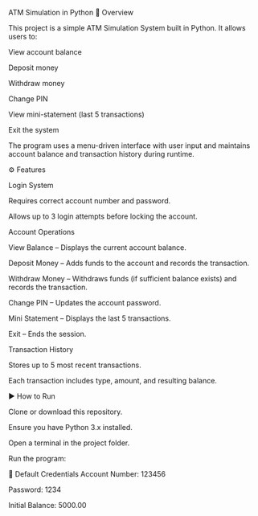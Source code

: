 ATM Simulation in Python
📌 Overview

This project is a simple ATM Simulation System built in Python. It allows users to:

View account balance

Deposit money

Withdraw money

Change PIN

View mini-statement (last 5 transactions)

Exit the system

The program uses a menu-driven interface with user input and maintains account balance and transaction history during runtime.

⚙️ Features

Login System

Requires correct account number and password.

Allows up to 3 login attempts before locking the account.

Account Operations

View Balance – Displays the current account balance.

Deposit Money – Adds funds to the account and records the transaction.

Withdraw Money – Withdraws funds (if sufficient balance exists) and records the transaction.

Change PIN – Updates the account password.

Mini Statement – Displays the last 5 transactions.

Exit – Ends the session.

Transaction History

Stores up to 5 most recent transactions.

Each transaction includes type, amount, and resulting balance.

▶️ How to Run

Clone or download this repository.

Ensure you have Python 3.x installed.

Open a terminal in the project folder.

Run the program:


🔑 Default Credentials
Account Number: 123456

Password: 1234

Initial Balance: 5000.00


